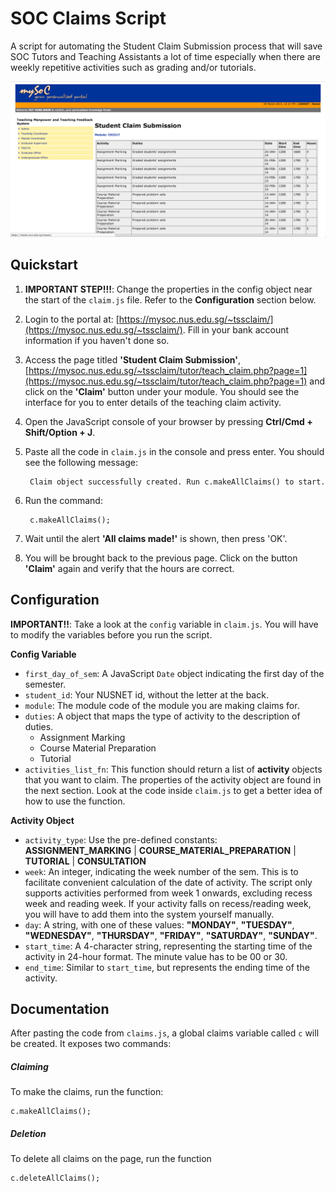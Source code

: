 SOC Claims Script
=================

A script for automating the Student Claim Submission process that will save SOC Tutors and Teaching Assistants a lot of time especially when there are weekly repetitive activities such as grading and/or tutorials.

![Screenshot](img/screenshot.png)


Quickstart
--

1. **IMPORTANT STEP!!!**: Change the properties in the config object near the start of the `claim.js` file. Refer to the **Configuration** section below.
2. Login to the portal at: [https://mysoc.nus.edu.sg/~tssclaim/](https://mysoc.nus.edu.sg/~tssclaim/). Fill in your bank account information if you haven't done so.
3. Access the page titled **'Student Claim Submission'**, [https://mysoc.nus.edu.sg/~tssclaim/tutor/teach_claim.php?page=1](https://mysoc.nus.edu.sg/~tssclaim/tutor/teach_claim.php?page=1) and click on the **'Claim'** button under your module. You should see the interface for you to enter details of the teaching claim activity.
4. Open the JavaScript console of your browser by pressing **Ctrl/Cmd + Shift/Option + J**.
5. Paste all the code in `claim.js` in the console and press enter. You should see the following message:
    
        Claim object successfully created. Run c.makeAllClaims() to start.


6. Run the command:

        c.makeAllClaims();


7. Wait until the alert **'All claims made!'** is shown, then press 'OK'.
8. You will be brought back to the previous page. Click on the button **'Claim'** again and verify that the hours are correct.

Configuration
--

**IMPORTANT!!**: Take a look at the `config` variable in `claim.js`. You will have to modify the variables before you run the script.

**Config Variable**

- `first_day_of_sem`: A JavaScript `Date` object indicating the first day of the semester.
- `student_id`: Your NUSNET id, without the letter at the back.
- `module`: The module code of the module you are making claims for.
- `duties`: A object that maps the type of activity to the description of duties.
	- Assignment Marking
	- Course Material Preparation
	- Tutorial
- `activities_list_fn`: This function should return a list of **activity** objects that you want to claim. The properties of the activity object are found in the next section. Look at the code inside `claim.js` to get a better idea of how to use the function.

**Activity Object**

- `activity_type`: Use the pre-defined constants: **ASSIGNMENT_MARKING** | **COURSE_MATERIAL_PREPARATION** | **TUTORIAL** | **CONSULTATION**
- `week`: An integer, indicating the week number of the sem. This is to facilitate convenient calculation of the date of activity. The script only supports activities performed from week 1 onwards, excluding recess week and reading week. If your activity falls on recess/reading week, you will have to add them into the system yourself manually.
- `day`: A string, with one of these values: **"MONDAY"**, **"TUESDAY"**, **"WEDNESDAY"**, **"THURSDAY"**, **"FRIDAY"**, **"SATURDAY"**, **"SUNDAY"**.
- `start_time`: A 4-character string, representing the starting time of the activity in 24-hour format. The minute value has to be 00 or 30.
- `end_time`: Similar to `start_time`, but represents the ending time of the activity. 


Documentation
--

After pasting the code from `claims.js`, a global claims variable called `c` will be created. It exposes two commands:

##### Claiming #####

To make the claims, run the function:
   
    c.makeAllClaims();

##### Deletion #####

To delete all claims on the page, run the function 
    
    c.deleteAllClaims();
